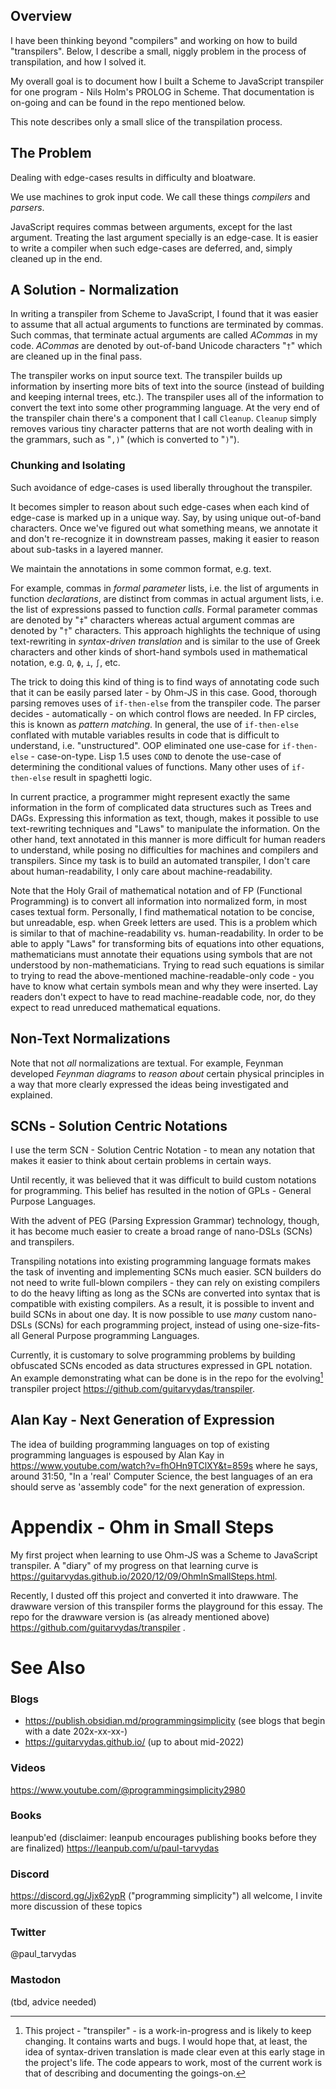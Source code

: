 
## Overview

I have been thinking beyond "compilers" and working on how to build "transpilers".  Below, I describe a small, niggly problem in the process of transpilation, and how I solved it.

My overall goal is to document how I built a Scheme to JavaScript transpiler for one program - Nils Holm's PROLOG in Scheme.  That documentation is on-going and can be found in the repo mentioned below.  

This note describes only a small slice of the transpilation process.

## The Problem

Dealing with edge-cases results in difficulty and bloatware.

We use machines to grok input code.  We call these things *compilers* and *parsers*.

JavaScript requires commas between arguments, except for the last argument.  Treating the last argument specially is an edge-case.  It is easier to write a compiler when such edge-cases are deferred, and, simply cleaned up in the end.  

## A Solution - Normalization

In writing a transpiler from Scheme to JavaScript, I found that it was easier to assume that all actual arguments to functions are terminated by commas.  Such commas, that terminate actual arguments are called *ACommas* in my code.  *ACommas* are denoted by out-of-band Unicode characters "`†`" which are cleaned up in the final pass. 

The transpiler works on input source text.  The transpiler builds up information by inserting more bits of text into the source (instead of building and keeping internal trees, etc.).  The transpiler uses all of the information to convert the text into some other programming language. At the very end of the transpiler chain there's a component that I call `Cleanup`.  `Cleanup` simply removes various tiny character patterns that are not worth dealing with in the grammars, such as "`,)`" (which is converted to "`)`").

### Chunking and Isolating

Such avoidance of edge-cases is used liberally throughout the transpiler.  

It becomes simpler to reason about such edge-cases when each kind of edge-case is marked up in a unique way.
Say, by using unique out-of-band characters.  Once we've figured out what something means, we annotate it and don't re-recognize it in downstream passes, making it easier to reason about sub-tasks in a layered manner.  

We maintain the annotations in some common format, e.g. text.

For example, commas in *formal parameter* lists, i.e. the list of arguments in function *declarations*, are distinct from commas in actual argument lists, i.e. the list of expressions passed to function *calls*.  Formal parameter commas are denoted by "`‡`" characters whereas actual argument commas are denoted by "`†`" characters.  This approach highlights the technique of using text-rewriting in *syntax-driven translation* and is similar to the use of Greek characters and other kinds of short-hand symbols used in mathematical notation, e.g. `Ω`, `ϕ`, `⊥`, `∫`, etc.  

The trick to doing this kind of thing is to find ways of annotating code such that it can be easily parsed later - by Ohm-JS in this case.  Good, thorough parsing removes uses of `if-then-else` from the transpiler code.  The parser decides - automatically - on which control flows are needed.  In FP circles, this is known as *pattern matching*.  In general, the use of `if-then-else` conflated with mutable variables results in code that is difficult to understand, i.e. "unstructured".  OOP eliminated one use-case for `if-then-else` - case-on-type.  Lisp 1.5 uses `COND` to denote the use-case of determining the conditional values of functions.  Many other uses of `if-then-else` result in spaghetti logic.

In current practice, a programmer might represent exactly the same information in the form of complicated data structures such as Trees and DAGs.  Expressing this information as text, though, makes it possible to use text-rewriting techniques and "Laws" to manipulate the information.  On the other hand, text annotated in this manner is more difficult for human readers to understand, while posing no difficulties for machines and compilers and transpilers.  Since my task is to build an automated transpiler, I don't care about human-readability, I only care about machine-readability.

Note that the Holy Grail of mathematical notation and of FP (Functional Programming) is to convert all information into normalized form, in most cases textual form.  Personally, I find mathematical notation to be concise, but unreadable, esp. when Greek letters are used.  This is a problem which is similar to that of machine-readability vs. human-readability.  In order to be able to apply "Laws" for transforming bits of equations into other equations, mathematicians must annotate their equations using symbols that are not understood by non-mathematicians.  Trying to read such equations is similar to trying to read the above-mentioned machine-readable-only code - you have to know what certain symbols mean and why they were inserted.  Lay readers don't expect to have to read machine-readable code, nor, do they expect to read unreduced mathematical equations.

## Non-Text Normalizations

Note that not *all* normalizations are textual.  For example, Feynman developed *Feynman diagrams* to *reason about* certain physical principles in a way that more clearly expressed the ideas being investigated and explained.

## SCNs - Solution Centric Notations

I use the term SCN - Solution Centric Notation - to mean any notation that makes it easier to think about certain problems in certain ways.  

Until recently, it was believed that it was difficult to build custom notations for programming.  This belief has resulted in the notion of GPLs - General Purpose Languages.  

With the advent of PEG (Parsing Expression Grammar) technology, though, it has become much easier to create a broad range of nano-DSLs (SCNs) and transpilers.  

Transpiling notations into existing programming language formats makes the task of inventing and implementing SCNs much easier.  SCN builders do not need to write full-blown compilers - they can rely on existing compilers to do the heavy lifting as long as the SCNs are converted into syntax that is compatible with existing compilers.  As a result, it is possible to invent and build SCNs in about one day.  It is now possible to use *many* custom nano-DSLs (SCNs) for each programming project, instead of using one-size-fits-all General Purpose programming Languages.

Currently, it is customary to solve programming problems by building obfuscated SCNs encoded as data structures expressed in GPL notation. An example demonstrating what can be done is in the repo for the evolving[^disclaimer] transpiler project https://github.com/guitarvydas/transpiler.

[^disclaimer]: This project - "transpiler" - is a work-in-progress and is likely to keep changing.  It contains warts and bugs.  I would hope that, at least, the idea of syntax-driven translation is made clear even at this early stage in the project's life.  The code appears to work, most of the current work is that of describing and documenting the goings-on.
## Alan Kay - Next Generation of Expression

The idea of building programming languages on top of existing programming languages is espoused by Alan Kay in https://www.youtube.com/watch?v=fhOHn9TClXY&t=859s where he says, around 31:50, "In a 'real' Computer Science, the best languages of an era should serve as 'assembly code" for the next generation of expression.

# Appendix - Ohm in Small Steps

My first project when learning to use Ohm-JS was a Scheme to JavaScript transpiler.  A "diary" of my progress on that learning curve is https://guitarvydas.github.io/2020/12/09/OhmInSmallSteps.html.

Recently, I dusted off this project and converted it into drawware.  The drawware version of this transpiler forms the playground for this essay.  The repo for the drawware version is (as already mentioned above) https://github.com/guitarvydas/transpiler .

# See Also
### Blogs
- https://publish.obsidian.md/programmingsimplicity (see blogs that begin with a date 202x-xx-xx-)
- https://guitarvydas.github.io/ (up to about mid-2022)
### Videos
https://www.youtube.com/@programmingsimplicity2980
### Books
leanpub'ed (disclaimer: leanpub encourages publishing books before they are finalized)
https://leanpub.com/u/paul-tarvydas
### Discord
https://discord.gg/Jjx62ypR  ("programming simplicity") all welcome, I invite more discussion of these topics
### Twitter
@paul_tarvydas
### Mastodon
(tbd, advice needed)

<script src="https://utteranc.es/client.js" 
        repo="guitarvydas/guitarvydas.github.io" 
        issue-term="pathname" 
        theme="github-light" 
        crossorigin="anonymous" 
        async> 
</script> 
